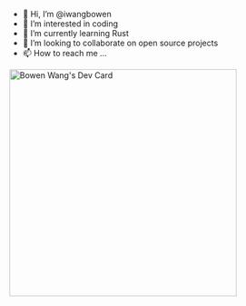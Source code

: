 - 👋 Hi, I’m @iwangbowen
- 👀 I’m interested in coding
- 🌱 I’m currently learning Rust
- 💞️ I’m looking to collaborate on open source projects
- 📫 How to reach me ...


<a href="https://app.daily.dev/wangbowen"><img src="https://api.daily.dev/devcards/0b73eafbb076454c88e2e00eed57c342.png?r=er1" width="400" alt="Bowen Wang's Dev Card"/></a>
